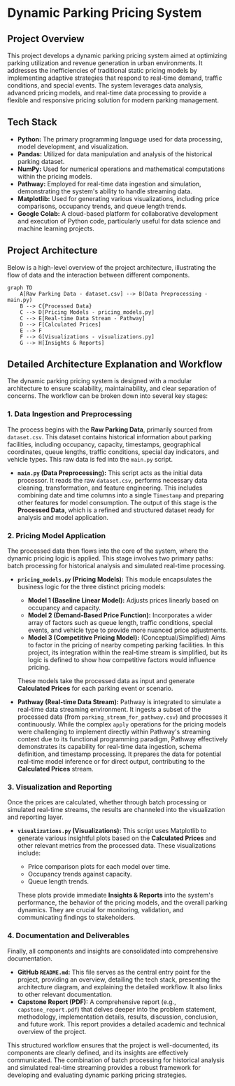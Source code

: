 # Dynamic Parking Pricing System

## Project Overview

This project develops a dynamic parking pricing system aimed at optimizing parking utilization and revenue generation in urban environments. It addresses the inefficiencies of traditional static pricing models by implementing adaptive strategies that respond to real-time demand, traffic conditions, and special events. The system leverages data analysis, advanced pricing models, and real-time data processing to provide a flexible and responsive pricing solution for modern parking management.

## Tech Stack

*   **Python:** The primary programming language used for data processing, model development, and visualization.
*   **Pandas:** Utilized for data manipulation and analysis of the historical parking dataset.
*   **NumPy:** Used for numerical operations and mathematical computations within the pricing models.
*   **Pathway:** Employed for real-time data ingestion and simulation, demonstrating the system's ability to handle streaming data.
*   **Matplotlib:** Used for generating various visualizations, including price comparisons, occupancy trends, and queue length trends.
*   **Google Colab:** A cloud-based platform for collaborative development and execution of Python code, particularly useful for data science and machine learning projects.




## Project Architecture

Below is a high-level overview of the project architecture, illustrating the flow of data and the interaction between different components.

```mermaid
graph TD
    A[Raw Parking Data - dataset.csv] --> B(Data Preprocessing - main.py)
    B --> C{Processed Data}
    C --> D[Pricing Models - pricing_models.py]
    C --> E[Real-time Data Stream - Pathway]
    D --> F[Calculated Prices]
    E --> F
    F --> G[Visualizations - visualizations.py]
    G --> H[Insights & Reports]
```

## Detailed Architecture Explanation and Workflow

The dynamic parking pricing system is designed with a modular architecture to ensure scalability, maintainability, and clear separation of concerns. The workflow can be broken down into several key stages:

### 1. Data Ingestion and Preprocessing

The process begins with the **Raw Parking Data**, primarily sourced from `dataset.csv`. This dataset contains historical information about parking facilities, including occupancy, capacity, timestamps, geographical coordinates, queue lengths, traffic conditions, special day indicators, and vehicle types. This raw data is fed into the `main.py` script.

*   **`main.py` (Data Preprocessing):** This script acts as the initial data processor. It reads the raw `dataset.csv`, performs necessary data cleaning, transformation, and feature engineering. This includes combining date and time columns into a single `Timestamp` and preparing other features for model consumption. The output of this stage is the **Processed Data**, which is a refined and structured dataset ready for analysis and model application.

### 2. Pricing Model Application

The processed data then flows into the core of the system, where the dynamic pricing logic is applied. This stage involves two primary paths: batch processing for historical analysis and simulated real-time processing.

*   **`pricing_models.py` (Pricing Models):** This module encapsulates the business logic for the three distinct pricing models:
    *   **Model 1 (Baseline Linear Model):** Adjusts prices linearly based on occupancy and capacity.
    *   **Model 2 (Demand-Based Price Function):** Incorporates a wider array of factors such as queue length, traffic conditions, special events, and vehicle type to provide more nuanced price adjustments.
    *   **Model 3 (Competitive Pricing Model):** (Conceptual/Simplified) Aims to factor in the pricing of nearby competing parking facilities. In this project, its integration within the real-time stream is simplified, but its logic is defined to show how competitive factors would influence pricing.

    These models take the processed data as input and generate **Calculated Prices** for each parking event or scenario.

*   **Pathway (Real-time Data Stream):** Pathway is integrated to simulate a real-time data streaming environment. It ingests a subset of the processed data (from `parking_stream_for_pathway.csv`) and processes it continuously. While the complex `apply` operations for the pricing models were challenging to implement directly within Pathway's streaming context due to its functional programming paradigm, Pathway effectively demonstrates its capability for real-time data ingestion, schema definition, and timestamp processing. It prepares the data for potential real-time model inference or for direct output, contributing to the **Calculated Prices** stream.

### 3. Visualization and Reporting

Once the prices are calculated, whether through batch processing or simulated real-time streams, the results are channeled into the visualization and reporting layer.

*   **`visualizations.py` (Visualizations):** This script uses Matplotlib to generate various insightful plots based on the **Calculated Prices** and other relevant metrics from the processed data. These visualizations include:
    *   Price comparison plots for each model over time.
    *   Occupancy trends against capacity.
    *   Queue length trends.

    These plots provide immediate **Insights & Reports** into the system's performance, the behavior of the pricing models, and the overall parking dynamics. They are crucial for monitoring, validation, and communicating findings to stakeholders.

### 4. Documentation and Deliverables

Finally, all components and insights are consolidated into comprehensive documentation.

*   **GitHub `README.md`:** This file serves as the central entry point for the project, providing an overview, detailing the tech stack, presenting the architecture diagram, and explaining the detailed workflow. It also links to other relevant documentation.
*   **Capstone Report (PDF):** A comprehensive report (e.g., `capstone_report.pdf`) that delves deeper into the problem statement, methodology, implementation details, results, discussion, conclusion, and future work. This report provides a detailed academic and technical overview of the project.

This structured workflow ensures that the project is well-documented, its components are clearly defined, and its insights are effectively communicated. The combination of batch processing for historical analysis and simulated real-time streaming provides a robust framework for developing and evaluating dynamic parking pricing strategies.
